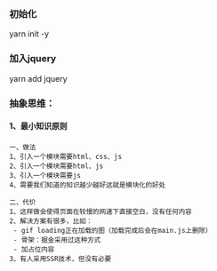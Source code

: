 ### 初始化
yarn init -y
### 加入jquery
yarn add jquery

### 抽象思维：
#### 1、最小知识原则
```
一、做法
1、引入一个模块需要html、css、js
2、引入一个模块需要html、js
3、引入一个模块需要js
4、需要我们知道的知识越少越好这就是模块化的好处

二、代价
1、这样做会使得页面在较慢的网速下直接空白，没有任何内容
2、解决方案有很多，比如：
 - gif loading正在加载的图（加载完成后会在main.js上删除）
 - 骨架：掘金采用过这种方式
 - 加占位内容
3、有人采用SSR技术，但没有必要
```
